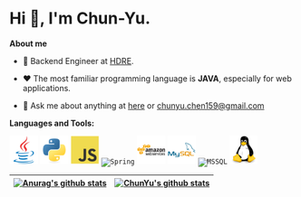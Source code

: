 

<h1 align="left">Hi 👋, I'm Chun-Yu.</h1>

**About me**
- 💼 Backend Engineer at [HDRE](https://www.hdrenewables.com/).

- ❤️ The most familiar programming language is **JAVA**, especially for web applications.

- 💬 Ask me about anything at [here](https://github.com/ChunYu-Chen159/ChunYu-Chen159/issues) or [chunyu.chen159@gmail.com](chunyu.chen159@gmail.com)





**Languages and Tools:**  

<code><img height="50" src="https://raw.githubusercontent.com/devicons/devicon/master/icons/java/java-original.svg" alt="Java"></code>
<code><img height="50" src="https://raw.githubusercontent.com/devicons/devicon/master/icons/python/python-original.svg" alt="Python"></code>
<code><img height="50" src="https://raw.githubusercontent.com/devicons/devicon/master/icons/javascript/javascript-original.svg" alt="Javascript"></code>
<code><img height="50" src="https://www.vectorlogo.zone/logos/springio/springio-icon.svg" alt="Spring"></code>
<code><img height="50" src="https://raw.githubusercontent.com/devicons/devicon/master/icons/amazonwebservices/amazonwebservices-original-wordmark.svg" alt="AWS"></code>
<code><img height="50" src="https://raw.githubusercontent.com/devicons/devicon/master/icons/mysql/mysql-original-wordmark.svg" alt="MySQL"></code>
<code><img height="50" src="https://www.svgrepo.com/show/303229/microsoft-sql-server-logo.svg" alt="MSSQL"></code>
<code><img height="50" src="https://raw.githubusercontent.com/devicons/devicon/master/icons/linux/linux-original.svg" alt="Linux"></code>


| <a href="https://github.com/anuraghazra/github-readme-stats"><img align="center" src="https://github-readme-stats.vercel.app/api/top-langs?username=chunyu-chen159&show_icons=true&locale=en&layout=compact&hide_border=true" alt="Anurag's github stats" /></a> | <a href="https://github.com/anuraghazra/github-readme-stats"><img align="center" src="https://github-readme-stats.vercel.app/api?username=chunyu-chen159&show_icons=true&include_all_commits=true&hide_border=true&hide=prs,issues,contribs" alt="ChunYu's github stats" /></a> |
| ------------- | ------------- |














